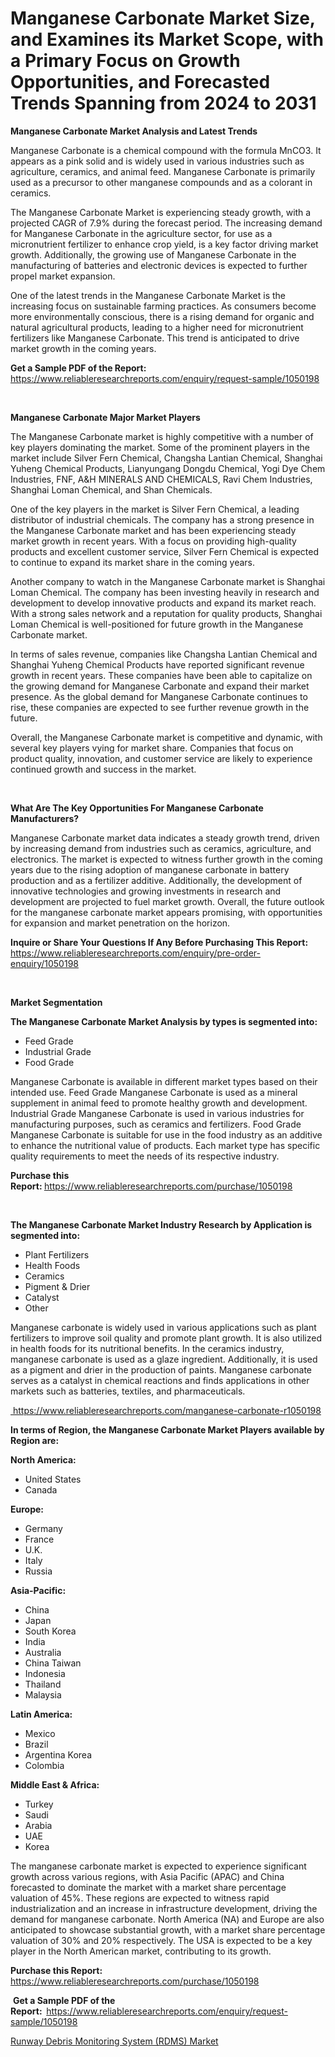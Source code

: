 <p><h1>Manganese Carbonate Market Size, and Examines its Market Scope, with a Primary Focus on Growth Opportunities, and Forecasted Trends Spanning from 2024 to 2031</h1></p><p><strong>Manganese Carbonate Market Analysis and Latest Trends</strong></p>
<p><p>Manganese Carbonate is a chemical compound with the formula MnCO3. It appears as a pink solid and is widely used in various industries such as agriculture, ceramics, and animal feed. Manganese Carbonate is primarily used as a precursor to other manganese compounds and as a colorant in ceramics.</p><p>The Manganese Carbonate Market is experiencing steady growth, with a projected CAGR of 7.9% during the forecast period. The increasing demand for Manganese Carbonate in the agriculture sector, for use as a micronutrient fertilizer to enhance crop yield, is a key factor driving market growth. Additionally, the growing use of Manganese Carbonate in the manufacturing of batteries and electronic devices is expected to further propel market expansion.</p><p>One of the latest trends in the Manganese Carbonate Market is the increasing focus on sustainable farming practices. As consumers become more environmentally conscious, there is a rising demand for organic and natural agricultural products, leading to a higher need for micronutrient fertilizers like Manganese Carbonate. This trend is anticipated to drive market growth in the coming years.</p></p>
<p><strong>Get a Sample PDF of the Report:&nbsp;</strong> <a href="https://www.reliableresearchreports.com/enquiry/request-sample/1050198">https://www.reliableresearchreports.com/enquiry/request-sample/1050198</a></p>
<p>&nbsp;</p>
<p><strong>Manganese Carbonate Major Market Players</strong></p>
<p><p>The Manganese Carbonate market is highly competitive with a number of key players dominating the market. Some of the prominent players in the market include Silver Fern Chemical, Changsha Lantian Chemical, Shanghai Yuheng Chemical Products, Lianyungang Dongdu Chemical, Yogi Dye Chem Industries, FNF, A&H MINERALS AND CHEMICALS, Ravi Chem Industries, Shanghai Loman Chemical, and Shan Chemicals.</p><p>One of the key players in the market is Silver Fern Chemical, a leading distributor of industrial chemicals. The company has a strong presence in the Manganese Carbonate market and has been experiencing steady market growth in recent years. With a focus on providing high-quality products and excellent customer service, Silver Fern Chemical is expected to continue to expand its market share in the coming years.</p><p>Another company to watch in the Manganese Carbonate market is Shanghai Loman Chemical. The company has been investing heavily in research and development to develop innovative products and expand its market reach. With a strong sales network and a reputation for quality products, Shanghai Loman Chemical is well-positioned for future growth in the Manganese Carbonate market.</p><p>In terms of sales revenue, companies like Changsha Lantian Chemical and Shanghai Yuheng Chemical Products have reported significant revenue growth in recent years. These companies have been able to capitalize on the growing demand for Manganese Carbonate and expand their market presence. As the global demand for Manganese Carbonate continues to rise, these companies are expected to see further revenue growth in the future.</p><p>Overall, the Manganese Carbonate market is competitive and dynamic, with several key players vying for market share. Companies that focus on product quality, innovation, and customer service are likely to experience continued growth and success in the market.</p></p>
<p>&nbsp;</p>
<p><strong>What Are The Key Opportunities For Manganese Carbonate Manufacturers?</strong></p>
<p><p>Manganese Carbonate market data indicates a steady growth trend, driven by increasing demand from industries such as ceramics, agriculture, and electronics. The market is expected to witness further growth in the coming years due to the rising adoption of manganese carbonate in battery production and as a fertilizer additive. Additionally, the development of innovative technologies and growing investments in research and development are projected to fuel market growth. Overall, the future outlook for the manganese carbonate market appears promising, with opportunities for expansion and market penetration on the horizon.</p></p>
<p><strong>Inquire or Share Your Questions If Any Before Purchasing This Report:</strong> <a href="https://www.reliableresearchreports.com/enquiry/pre-order-enquiry/1050198">https://www.reliableresearchreports.com/enquiry/pre-order-enquiry/1050198</a></p>
<p>&nbsp;</p>
<p><strong>Market Segmentation</strong></p>
<p><strong>The Manganese Carbonate Market Analysis by types is segmented into:</strong></p>
<p><ul><li>Feed Grade</li><li>Industrial Grade</li><li>Food Grade</li></ul></p>
<p><p>Manganese Carbonate is available in different market types based on their intended use. Feed Grade Manganese Carbonate is used as a mineral supplement in animal feed to promote healthy growth and development. Industrial Grade Manganese Carbonate is used in various industries for manufacturing purposes, such as ceramics and fertilizers. Food Grade Manganese Carbonate is suitable for use in the food industry as an additive to enhance the nutritional value of products. Each market type has specific quality requirements to meet the needs of its respective industry.</p></p>
<p><strong>Purchase this Report:&nbsp;</strong><a href="https://www.reliableresearchreports.com/purchase/1050198">https://www.reliableresearchreports.com/purchase/1050198</a></p>
<p>&nbsp;</p>
<p><strong>The Manganese Carbonate Market Industry Research by Application is segmented into:</strong></p>
<p><ul><li>Plant Fertilizers</li><li>Health Foods</li><li>Ceramics</li><li>Pigment & Drier</li><li>Catalyst</li><li>Other</li></ul></p>
<p><p>Manganese carbonate is widely used in various applications such as plant fertilizers to improve soil quality and promote plant growth. It is also utilized in health foods for its nutritional benefits. In the ceramics industry, manganese carbonate is used as a glaze ingredient. Additionally, it is used as a pigment and drier in the production of paints. Manganese carbonate serves as a catalyst in chemical reactions and finds applications in other markets such as batteries, textiles, and pharmaceuticals.</p></p>
<p><a href="https://www.reliableresearchreports.com/manganese-carbonate-r1050198">&nbsp;https://www.reliableresearchreports.com/manganese-carbonate-r1050198</a></p>
<p><strong>In terms of Region, the Manganese Carbonate Market Players available by Region are:</strong></p>
<p>
    <p> <strong> North America: </strong>
        <ul>
            <li>United States</li>
            <li>Canada</li>
        </ul>
        </p> 
    <p> <strong> Europe: </strong>
        <ul>
            <li>Germany</li>
            <li>France</li>
            <li>U.K.</li>
            <li>Italy</li>
            <li>Russia</li>
        </ul>
        </p> 
    <p> <strong> Asia-Pacific: </strong>
        <ul>
            <li>China</li>
            <li>Japan</li>
            <li>South Korea</li>
            <li>India</li>
            <li>Australia</li>
            <li>China Taiwan</li>
            <li>Indonesia</li>
            <li>Thailand</li>
            <li>Malaysia</li>
        </ul>
        </p> 
    <p> <strong> Latin America: </strong>
        <ul>
            <li>Mexico</li>
            <li>Brazil</li>
            <li>Argentina Korea</li>
            <li>Colombia</li>
        </ul>
        </p> 
    <p> <strong> Middle East & Africa: </strong>
        <ul>
            <li>Turkey</li>
            <li>Saudi</li>
            <li>Arabia</li>
            <li>UAE</li>
            <li>Korea</li>
        </ul>
    </p>
    </p>
<p><p>The manganese carbonate market is expected to experience significant growth across various regions, with Asia Pacific (APAC) and China forecasted to dominate the market with a market share percentage valuation of 45%. These regions are expected to witness rapid industrialization and an increase in infrastructure development, driving the demand for manganese carbonate. North America (NA) and Europe are also anticipated to showcase substantial growth, with a market share percentage valuation of 30% and 20% respectively. The USA is expected to be a key player in the North American market, contributing to its growth.</p></p>
<p><strong>Purchase this Report: </strong><a href="https://www.reliableresearchreports.com/purchase/1050198">https://www.reliableresearchreports.com/purchase/1050198</a></p>
<p>&nbsp;<strong>Get a Sample PDF of the Report:&nbsp;&nbsp;</strong><a href="https://www.reliableresearchreports.com/enquiry/request-sample/1050198">https://www.reliableresearchreports.com/enquiry/request-sample/1050198</a></p>
<p><strong></strong></p>
<p><p><a href="https://github.com/pizolina/Market-Research-Report-List-5/blob/main/runway-debris-monitoring-system-rdms-market.md">Runway Debris Monitoring System (RDMS) Market</a></p></p>